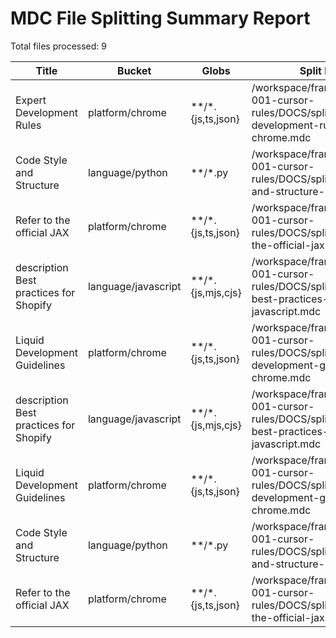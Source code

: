 # MDC File Splitting Summary Report

Total files processed: 9

| Title | Bucket | Globs | Split Path | Rules Path |
|-------|--------|-------|------------|------------|
| Expert Development Rules | platform/chrome | **/*.{js,ts,json} | /workspace/frameworks/fwk-001-cursor-rules/DOCS/split/expert-development-rules-chrome.mdc | /workspace/.cursor/rules/platform/chrome/expert-development-rules-chrome.mdc |
| Code Style and Structure | language/python | **/*.py | /workspace/frameworks/fwk-001-cursor-rules/DOCS/split/code-style-and-structure-python.mdc | /workspace/.cursor/rules/language/python/code-style-and-structure-python.mdc |
| Refer to the official JAX | platform/chrome | **/*.{js,ts,json} | /workspace/frameworks/fwk-001-cursor-rules/DOCS/split/refer-to-the-official-jax-chrome.mdc | /workspace/.cursor/rules/platform/chrome/refer-to-the-official-jax-chrome.mdc |
| description Best practices for Shopify | language/javascript | **/*.{js,mjs,cjs} | /workspace/frameworks/fwk-001-cursor-rules/DOCS/split/description-best-practices-for-shopify-javascript.mdc | /workspace/.cursor/rules/language/javascript/description-best-practices-for-shopify-javascript.mdc |
| Liquid Development Guidelines | platform/chrome | **/*.{js,ts,json} | /workspace/frameworks/fwk-001-cursor-rules/DOCS/split/liquid-development-guidelines-chrome.mdc | /workspace/.cursor/rules/platform/chrome/liquid-development-guidelines-chrome.mdc |
| description Best practices for Shopify | language/javascript | **/*.{js,mjs,cjs} | /workspace/frameworks/fwk-001-cursor-rules/DOCS/split/description-best-practices-for-shopify-javascript.mdc | /workspace/.cursor/rules/language/javascript/description-best-practices-for-shopify-javascript.mdc |
| Liquid Development Guidelines | platform/chrome | **/*.{js,ts,json} | /workspace/frameworks/fwk-001-cursor-rules/DOCS/split/liquid-development-guidelines-chrome.mdc | /workspace/.cursor/rules/platform/chrome/liquid-development-guidelines-chrome.mdc |
| Code Style and Structure | language/python | **/*.py | /workspace/frameworks/fwk-001-cursor-rules/DOCS/split/code-style-and-structure-python.mdc | /workspace/.cursor/rules/language/python/code-style-and-structure-python.mdc |
| Refer to the official JAX | platform/chrome | **/*.{js,ts,json} | /workspace/frameworks/fwk-001-cursor-rules/DOCS/split/refer-to-the-official-jax-chrome.mdc | /workspace/.cursor/rules/platform/chrome/refer-to-the-official-jax-chrome.mdc |
